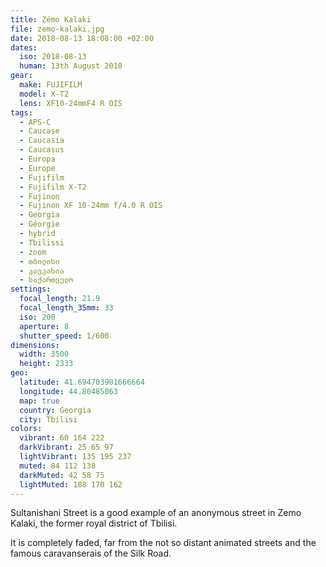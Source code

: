 ```yaml
---
title: Zémo Kalaki
file: zemo-kalaki.jpg
date: 2018-08-13 18:08:00 +02:00
dates:
  iso: 2018-08-13
  human: 13th August 2018
gear:
  make: FUJIFILM
  model: X-T2
  lens: XF10-24mmF4 R OIS
tags:
  - APS-C
  - Caucase
  - Caucasia
  - Caucasus
  - Europa
  - Europe
  - Fujifilm
  - Fujifilm X-T2
  - Fujinon
  - Fujinon XF 10-24mm f/4.0 R OIS
  - Georgia
  - Géorgie
  - hybrid
  - Tbilissi
  - zoom
  - თბილისი
  - კავკასია
  - საქართველო
settings:
  focal_length: 21.9
  focal_length_35mm: 33
  iso: 200
  aperture: 8
  shutter_speed: 1/600
dimensions:
  width: 3500
  height: 2333
geo:
  latitude: 41.694703901666664
  longitude: 44.80485063
  map: true
  country: Georgia
  city: Tbilisi
colors:
  vibrant: 60 164 222
  darkVibrant: 25 65 97
  lightVibrant: 135 195 237
  muted: 84 112 138
  darkMuted: 42 58 75
  lightMuted: 188 170 162
---
```


Sultanishani Street is a good example of an anonymous street in Zemo Kalaki, the former royal district of Tbilisi.

It is completely faded, far from the not so distant animated streets and the famous caravanserais of the Silk Road.

